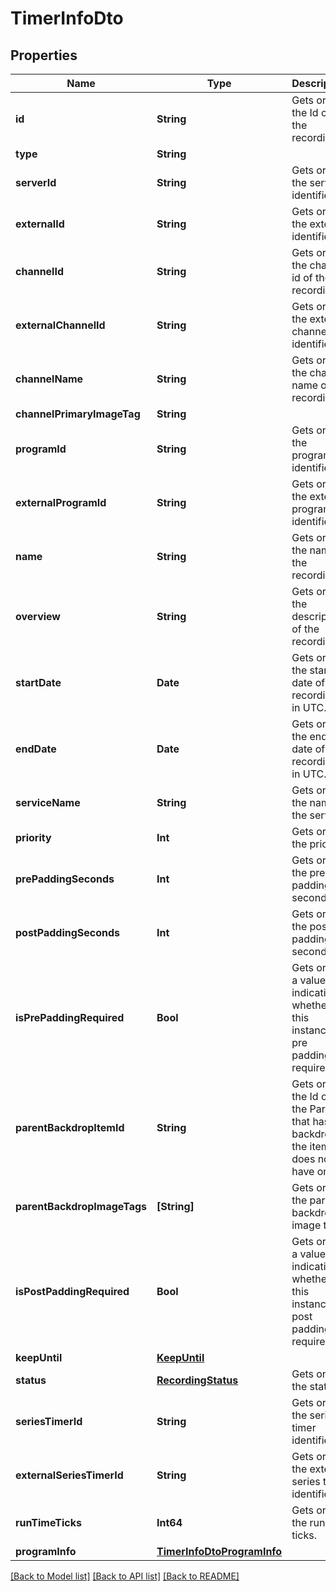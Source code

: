 # TimerInfoDto

## Properties
Name | Type | Description | Notes
------------ | ------------- | ------------- | -------------
**id** | **String** | Gets or sets the Id of the recording. | [optional] 
**type** | **String** |  | [optional] 
**serverId** | **String** | Gets or sets the server identifier. | [optional] 
**externalId** | **String** | Gets or sets the external identifier. | [optional] 
**channelId** | **String** | Gets or sets the channel id of the recording. | [optional] 
**externalChannelId** | **String** | Gets or sets the external channel identifier. | [optional] 
**channelName** | **String** | Gets or sets the channel name of the recording. | [optional] 
**channelPrimaryImageTag** | **String** |  | [optional] 
**programId** | **String** | Gets or sets the program identifier. | [optional] 
**externalProgramId** | **String** | Gets or sets the external program identifier. | [optional] 
**name** | **String** | Gets or sets the name of the recording. | [optional] 
**overview** | **String** | Gets or sets the description of the recording. | [optional] 
**startDate** | **Date** | Gets or sets the start date of the recording, in UTC. | [optional] 
**endDate** | **Date** | Gets or sets the end date of the recording, in UTC. | [optional] 
**serviceName** | **String** | Gets or sets the name of the service. | [optional] 
**priority** | **Int** | Gets or sets the priority. | [optional] 
**prePaddingSeconds** | **Int** | Gets or sets the pre padding seconds. | [optional] 
**postPaddingSeconds** | **Int** | Gets or sets the post padding seconds. | [optional] 
**isPrePaddingRequired** | **Bool** | Gets or sets a value indicating whether this instance is pre padding required. | [optional] 
**parentBackdropItemId** | **String** | Gets or sets the Id of the Parent that has a backdrop if the item does not have one. | [optional] 
**parentBackdropImageTags** | **[String]** | Gets or sets the parent backdrop image tags. | [optional] 
**isPostPaddingRequired** | **Bool** | Gets or sets a value indicating whether this instance is post padding required. | [optional] 
**keepUntil** | [**KeepUntil**](KeepUntil.md) |  | [optional] 
**status** | [**RecordingStatus**](RecordingStatus.md) | Gets or sets the status. | [optional] 
**seriesTimerId** | **String** | Gets or sets the series timer identifier. | [optional] 
**externalSeriesTimerId** | **String** | Gets or sets the external series timer identifier. | [optional] 
**runTimeTicks** | **Int64** | Gets or sets the run time ticks. | [optional] 
**programInfo** | [**TimerInfoDtoProgramInfo**](TimerInfoDtoProgramInfo.md) |  | [optional] 

[[Back to Model list]](../README.md#documentation-for-models) [[Back to API list]](../README.md#documentation-for-api-endpoints) [[Back to README]](../README.md)


